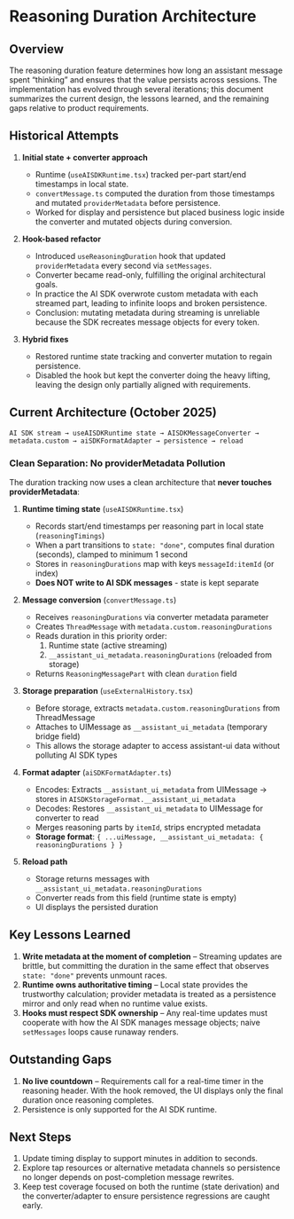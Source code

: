 # Reasoning Duration Architecture

## Overview

The reasoning duration feature determines how long an assistant message spent “thinking” and ensures that the value persists across sessions. The implementation has evolved through several iterations; this document summarizes the current design, the lessons learned, and the remaining gaps relative to product requirements.

## Historical Attempts

1. **Initial state + converter approach**
   - Runtime (`useAISDKRuntime.tsx`) tracked per-part start/end timestamps in local state.
   - `convertMessage.ts` computed the duration from those timestamps and mutated `providerMetadata` before persistence.
   - Worked for display and persistence but placed business logic inside the converter and mutated objects during conversion.

2. **Hook-based refactor**
   - Introduced `useReasoningDuration` hook that updated `providerMetadata` every second via `setMessages`.
   - Converter became read-only, fulfilling the original architectural goals.
   - In practice the AI SDK overwrote custom metadata with each streamed part, leading to infinite loops and broken persistence.
   - Conclusion: mutating metadata during streaming is unreliable because the SDK recreates message objects for every token.

3. **Hybrid fixes**
   - Restored runtime state tracking and converter mutation to regain persistence.
   - Disabled the hook but kept the converter doing the heavy lifting, leaving the design only partially aligned with requirements.

## Current Architecture (October 2025)

```
AI SDK stream → useAISDKRuntime state → AISDKMessageConverter → metadata.custom → aiSDKFormatAdapter → persistence → reload
```

### Clean Separation: No providerMetadata Pollution

The duration tracking now uses a clean architecture that **never touches providerMetadata**:

1. **Runtime timing state** (`useAISDKRuntime.tsx`)
   - Records start/end timestamps per reasoning part in local state (`reasoningTimings`)
   - When a part transitions to `state: "done"`, computes final duration (seconds), clamped to minimum 1 second
   - Stores in `reasoningDurations` map with keys `messageId:itemId` (or index)
   - **Does NOT write to AI SDK messages** - state is kept separate

2. **Message conversion** (`convertMessage.ts`)
   - Receives `reasoningDurations` via converter metadata parameter
   - Creates `ThreadMessage` with `metadata.custom.reasoningDurations`
   - Reads duration in this priority order:
     1. Runtime state (active streaming)
     2. `__assistant_ui_metadata.reasoningDurations` (reloaded from storage)
   - Returns `ReasoningMessagePart` with clean `duration` field

3. **Storage preparation** (`useExternalHistory.tsx`)
   - Before storage, extracts `metadata.custom.reasoningDurations` from ThreadMessage
   - Attaches to UIMessage as `__assistant_ui_metadata` (temporary bridge field)
   - This allows the storage adapter to access assistant-ui data without polluting AI SDK types

4. **Format adapter** (`aiSDKFormatAdapter.ts`)
   - Encodes: Extracts `__assistant_ui_metadata` from UIMessage → stores in `AISDKStorageFormat.__assistant_ui_metadata`
   - Decodes: Restores `__assistant_ui_metadata` to UIMessage for converter to read
   - Merges reasoning parts by `itemId`, strips encrypted metadata
   - **Storage format**: `{ ...uiMessage, __assistant_ui_metadata: { reasoningDurations } }`

5. **Reload path**
   - Storage returns messages with `__assistant_ui_metadata.reasoningDurations`
   - Converter reads from this field (runtime state is empty)
   - UI displays the persisted duration

## Key Lessons Learned

1. **Write metadata at the moment of completion** – Streaming updates are brittle, but committing the duration in the same effect that observes `state: "done"` prevents unmount races.
2. **Runtime owns authoritative timing** – Local state provides the trustworthy calculation; provider metadata is treated as a persistence mirror and only read when no runtime value exists.
3. **Hooks must respect SDK ownership** – Any real-time updates must cooperate with how the AI SDK manages message objects; naive `setMessages` loops cause runaway renders.

## Outstanding Gaps

1. **No live countdown** – Requirements call for a real-time timer in the reasoning header. With the hook removed, the UI displays only the final duration once reasoning completes.
2. Persistence is only supported for the AI SDK runtime.

## Next Steps

1. Update timing display to support minutes in addition to seconds.
2. Explore tap resources or alternative metadata channels so persistence no longer depends on post-completion message rewrites.
3. Keep test coverage focused on both the runtime (state derivation) and the converter/adapter to ensure persistence regressions are caught early.
